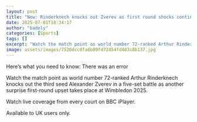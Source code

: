 ```yaml
---
layout: post
title: "New: Rinderknech knocks out Zverev as first round shocks continue"
date: 2025-07-01T18:34:17
author: "badely"
categories: [Sports]
tags: []
excerpt: "Watch the match point as world number 72-ranked Arthur Rinderknech knocks out the third seed Alexander Zverev in a five-set battle as another surprise"
image: assets/images/7520dcc0fa6b89fd72454fd483c8b137.jpg
---
```


Here’s what you need to know: There was an error

Watch the match point as world number 72-ranked Arthur Rinderknech knocks out the third seed Alexander Zverev in a five-set battle as another surprise first-round upset takes place at Wimbledon 2025.

Watch live coverage from every court on BBC iPlayer.

Available to UK users only.

